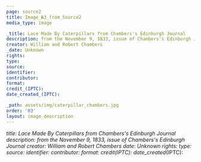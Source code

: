 ```yaml
---
page: source2
title: Image_№3_from_Source2
media_type: image

_title: Lace Made By Caterpillars from Chambers's Edinburgh Journal
description: from the November 9, 1833, issue of Chambers's Edinburgh Journal
creator: William and Robert Chambers
_date: Unknown
rights: 
type: 
source:
identifier:
contributor:
format:
credit_(IPTC):
date_created_(IPTC):

_path: assets/img/caterpillar_chambers.jpg
order: '03'
layout: image_description
---
```


_title:  Lace Made By Caterpillars from Chambers's Edinburgh Journal
description: from the November 9, 1833, issue of Chambers's Edinburgh Journal
creator:  William and Robert Chambers
_date: Unknown
rights: 
type: 
source:
identifier:
contributor:
format:
credit_(IPTC):
date_created_(IPTC):

